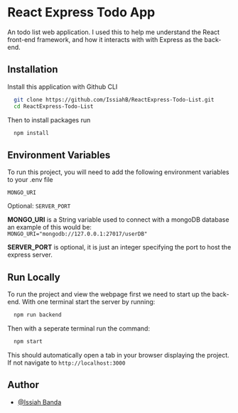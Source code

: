 
# React Express Todo App

An todo list web application. I used this to help me understand
the React front-end framework, and how it interacts with with
Express as the back-end.




## Installation

Install this application with Github CLI

```bash
  git clone https://github.com/IssiahB/ReactExpress-Todo-List.git
  cd ReactExpress-Todo-List
```

Then to install packages run
```bash
  npm install
```
    
## Environment Variables

To run this project, you will need to add the following environment variables to your .env file

`MONGO_URI`

Optional:
`SERVER_PORT`

**MONGO_URI** is a String variable used to connect with a mongoDB database
an example of this would be:
`MONGO_URI="mongodb://127.0.0.1:27017/userDB"`

**SERVER_PORT** is optional, it is just an integer specifying the port to
host the express server.

## Run Locally

To run the project and view the webpage first we need to
start up the back-end. With one terminal start the server
by running:

```bash
  npm run backend
```

Then with a seperate terminal run the command:

```bash
  npm start
```

This should automatically open a tab in your browser displaying
the project. If not navigate to `http://localhost:3000`
## Author

- [@Issiah Banda](https://www.github.com/IssiahB)

